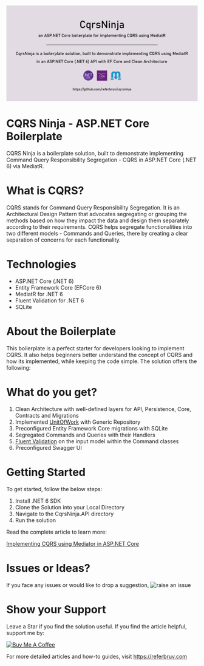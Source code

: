 ![banner](assets/banner.png?raw=true)

# CQRS Ninja - ASP.NET Core Boilerplate

CQRS Ninja is a boilerplate solution, built to demonstrate implementing Command Query Responsibility Segregation - CQRS in ASP.NET Core (.NET 6) via MediatR.

# What is CQRS?

CQRS stands for Command Query Responsibility Segregation. It is an Architectural Design Pattern that advocates segregating or grouping the methods based on how they impact the data and design them separately according to their requirements. CQRS helps segregate functionalities into two different models - Commands and Queries, there by creating a clear separation of concerns for each functionality.

# Technologies

* ASP.NET Core (.NET 6)
* Entity Framework Core (EFCore 6)
* MediatR for .NET 6
* Fluent Validation for .NET 6
* SQLite

# About the Boilerplate

This boilerplate is a perfect starter for developers looking to implement CQRS. It also helps beginners better understand the concept of CQRS and how its implemented, while keeping the code simple. The solution offers the following:

# What do you get?

1. Clean Architecture with well-defined layers for API, Persistence, Core, Contracts and Migrations
2. Implemented [UnitOfWork](https://referbruv.com/blog/posts/understanding-and-implementing-unitofwork-pattern-in-aspnet-core) with Generic Repository
3. Preconfigured Entity Framework Core migrations with SQLite
4. Segregated Commands and Queries with their Handlers
5. [Fluent Validation](https://referbruv.com/blog/posts/implementing-fluent-validation-in-aspnet-core-%28net-5%29-mvc) on the input model within the Command classes
6. Preconfigured Swagger UI

# Getting Started

To get started, follow the below steps:

1. Install .NET 6 SDK
2. Clone the Solution into your Local Directory
3. Navigate to the CqrsNinja.API directory
4. Run the solution

Read the complete article to learn more:

[Implementing CQRS using Mediator in ASP.NET Core](https://referbruv.com/blog/posts/implementing-cqrs-using-mediator-in-aspnet-core-explained)

# Issues or Ideas?

If you face any issues or would like to drop a suggestion, ![raise an issue](https://github.com/referbruv/CqrsNinja/issues/new/choose)

# Show your Support 

Leave a Star if you find the solution useful. If you find the article helpful, support me by:

<a href="https://www.buymeacoffee.com/referbruv" target="_blank"><img src="https://cdn.buymeacoffee.com/buttons/default-orange.png" alt="Buy Me A Coffee" height="41" width="174"></a>

For more detailed articles and how-to guides, visit https://referbruv.com
